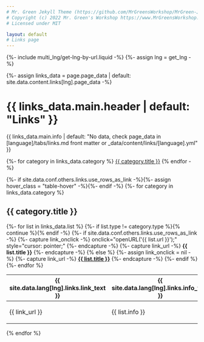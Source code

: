 ```yaml
---
# Mr. Green Jekyll Theme (https://github.com/MrGreensWorkshop/MrGreen-JekyllTheme)
# Copyright (c) 2022 Mr. Green's Workshop https://www.MrGreensWorkshop.com
# Licensed under MIT

layout: default
# Links page
---
```

{%- include multi_lng/get-lng-by-url.liquid -%}
{%- assign lng = get_lng -%}

{%- assign links_data = page.page_data | default: site.data.content.links[lng].page_data -%}

<div class="multipurpose-container links-heading-container">
  <h1>{{ links_data.main.header | default: "Links" }}</h1>
  <p>{{ links_data.main.info | default: "No data, check page_data in [language]/tabs/links.md front matter or _data/content/links/[language].yml" }}</p>
  <div class="multipurpose-button-wrapper">
    {%- for category in links_data.category %}
      <a href="#{{ category.type }}" role="button" class="multipurpose-button link-buttons" style="background-color:{{ category.color }};">{{ category.title }}</a>
    {% endfor -%}
  </div>
</div>

{%- if site.data.conf.others.links.use_rows_as_link -%}{%- assign hover_class = "table-hover" -%}{%- endif -%}
{%- for category in links_data.category %}
<div class="multipurpose-container link-container" id="{{ category.type }}" style="border-left-color:{{ category.color }};">
  <h2>{{ category.title }}</h2>
  <table class="table {{ hover_class }}">
    <thead>
      <tr>
        <th>{{ site.data.lang[lng].links.link_text }}</th>
        <th>{{ site.data.lang[lng].links.info_text }}</th>
      </tr>
    </thead>
    <tbody>
      {%- for list in links_data.list %}
        {%- if list.type != category.type %}{% continue %}{% endif -%}
        {%- if site.data.conf.others.links.use_rows_as_link -%}
          {%- capture link_onclick -%} onclick="openURL('{{ list.url }}');" style="cursor: pointer;" {%- endcapture -%}
          {%- capture link_url -%} <b>{{ list.title }}</b> {%- endcapture -%}
        {% else %}
          {%- assign link_onclick = nil -%}
          {%- capture link_url -%} <a href="{{ list.url }}" target="_blank" rel="noopener noreferrer"><b>{{ list.title }}</b></a> {%- endcapture -%}
        {%- endif %}
        <tr class="link-item" {{ link_onclick }}>
          <td>
            <p>{{ link_url }}</p>
          </td>
          <td>
            <p>{{ list.info }}</p>
          </td>
        </tr>
      {%- endfor %}
    </tbody>
  </table>
</div>
{% endfor %}
<script src="https://scytedtvstudios.statuspage.io/embed/script.js"></script>